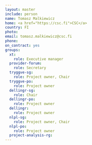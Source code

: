 ```yaml
---
layout: master
include: person
name: Tomasz Malkiewicz
home: <a href="https://csc.fi">CSC</a>
country: FI
photo:
email: tomasz.malkiewicz@csc.fi
phone:
on_contract: yes
groups:
  xt:
    role: Executive manager
  provider-forum:
    role: Secretary
  tryggve-sg:
    role: Project owner, Chair
  tryggve-po:
    role: Project owner
  dellingr-sg:
    role: Chair
  dellingr-po:
    role: Project owner
  dellingr:
    role: Project owner
  nlpl-sg:
    role: Project owner, Chair
  nlpl-po:
    role: Project owner
  project-analysis-rg:
---
```

